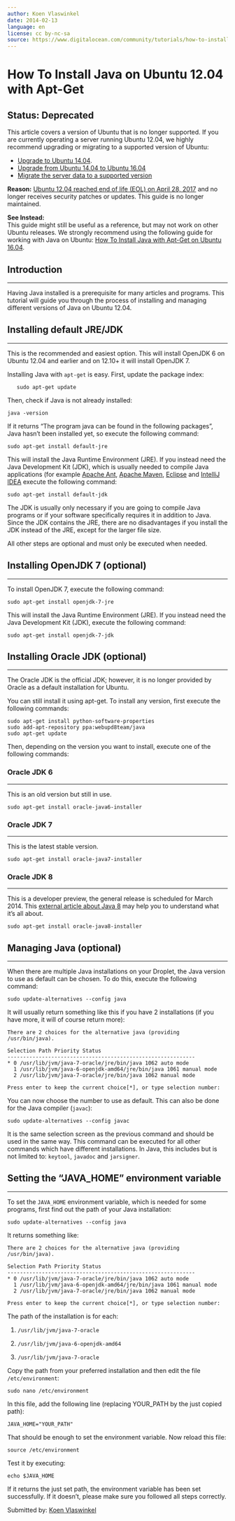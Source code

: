 ```yaml
---
author: Koen Vlaswinkel
date: 2014-02-13
language: en
license: cc by-nc-sa
source: https://www.digitalocean.com/community/tutorials/how-to-install-java-on-ubuntu-12-04-with-apt-get
---
```


# How To Install Java on Ubuntu 12.04 with Apt-Get

## **Status:** Deprecated

This article covers a version of Ubuntu that is no longer supported. If you are currently operating a server running Ubuntu 12.04, we highly recommend upgrading or migrating to a supported version of Ubuntu:

- [Upgrade to Ubuntu 14.04](how-to-upgrade-ubuntu-12-04-lts-to-ubuntu-14-04-lts).
- [Upgrade from Ubuntu 14.04 to Ubuntu 16.04](how-to-upgrade-to-ubuntu-16-04-lts)
- [Migrate the server data to a supported version](how-to-migrate-linux-servers-part-1-system-preparation)

**Reason:** [Ubuntu 12.04 reached end of life (EOL) on April 28, 2017](https://lists.ubuntu.com/archives/ubuntu-announce/2017-March/000218.html) and no longer receives security patches or updates. This guide is no longer maintained.

**See Instead:**  
This guide might still be useful as a reference, but may not work on other Ubuntu releases. We strongly recommend using the following guide for working with Java on Ubuntu: [How To Install Java with Apt-Get on Ubuntu 16.04](how-to-install-java-with-apt-get-on-ubuntu-16-04).

## Introduction

* * *

Having Java installed is a prerequisite for many articles and programs. This tutorial will guide you through the process of installing and managing different versions of Java on Ubuntu 12.04.

## Installing default JRE/JDK

* * *

This is the recommended and easiest option. This will install OpenJDK 6 on Ubuntu 12.04 and earlier and on 12.10+ it will install OpenJDK 7.

Installing Java with `apt-get` is easy. First, update the package index:

       sudo apt-get update

Then, check if Java is not already installed:

    java -version

If it returns “The program java can be found in the following packages”, Java hasn’t been installed yet, so execute the following command:

    sudo apt-get install default-jre

This will install the Java Runtime Environment (JRE). If you instead need the Java Development Kit (JDK), which is usually needed to compile Java applications (for example [Apache Ant](http://ant.apache.org/), [Apache Maven](http://maven.apache.org/), [Eclipse](https://www.eclipse.org/) and [IntelliJ IDEA](http://www.jetbrains.com/idea/,%20etc.) execute the following command:

    sudo apt-get install default-jdk

The JDK is usually only necessary if you are going to compile Java programs or if your software specifically requires it in addition to Java. Since the JDK contains the JRE, there are no disadvantages if you install the JDK instead of the JRE, except for the larger file size.

All other steps are optional and must only be executed when needed.

## Installing OpenJDK 7 (optional)

* * *

To install OpenJDK 7, execute the following command:

    sudo apt-get install openjdk-7-jre 

This will install the Java Runtime Environment (JRE). If you instead need the Java Development Kit (JDK), execute the following command:

    sudo apt-get install openjdk-7-jdk

## Installing Oracle JDK (optional)

* * *

The Oracle JDK is the official JDK; however, it is no longer provided by Oracle as a default installation for Ubuntu.

You can still install it using apt-get. To install any version, first execute the following commands:

    sudo apt-get install python-software-properties
    sudo add-apt-repository ppa:webupd8team/java
    sudo apt-get update

Then, depending on the version you want to install, execute one of the following commands:

### Oracle JDK 6

* * *

This is an old version but still in use.

    sudo apt-get install oracle-java6-installer

### Oracle JDK 7

* * *

This is the latest stable version.

    sudo apt-get install oracle-java7-installer

### Oracle JDK 8

* * *

This is a developer preview, the general release is scheduled for March 2014. This [external article about Java 8](http://www.techempower.com/blog/2013/03/26/everything-about-java-8/) may help you to understand what it’s all about.

    sudo apt-get install oracle-java8-installer

## Managing Java (optional)

* * *

When there are multiple Java installations on your Droplet, the Java version to use as default can be chosen. To do this, execute the following command:

    sudo update-alternatives --config java

It will usually return something like this if you have 2 installations (if you have more, it will of course return more):

    There are 2 choices for the alternative java (providing /usr/bin/java).
    
    Selection Path Priority Status
    ------------------------------------------------------------
    * 0 /usr/lib/jvm/java-7-oracle/jre/bin/java 1062 auto mode
      1 /usr/lib/jvm/java-6-openjdk-amd64/jre/bin/java 1061 manual mode
      2 /usr/lib/jvm/java-7-oracle/jre/bin/java 1062 manual mode
    
    Press enter to keep the current choice[*], or type selection number:

You can now choose the number to use as default. This can also be done for the Java compiler (`javac`):

    sudo update-alternatives --config javac

It is the same selection screen as the previous command and should be used in the same way. This command can be executed for all other commands which have different installations. In Java, this includes but is not limited to: `keytool`, `javadoc` and `jarsigner`.

## Setting the “JAVA\_HOME” environment variable

* * *

To set the `JAVA_HOME` environment variable, which is needed for some programs, first find out the path of your Java installation:

    sudo update-alternatives --config java

It returns something like:

    There are 2 choices for the alternative java (providing /usr/bin/java).
    
    Selection Path Priority Status
    ------------------------------------------------------------
    * 0 /usr/lib/jvm/java-7-oracle/jre/bin/java 1062 auto mode
      1 /usr/lib/jvm/java-6-openjdk-amd64/jre/bin/java 1061 manual mode
      2 /usr/lib/jvm/java-7-oracle/jre/bin/java 1062 manual mode
    
    Press enter to keep the current choice[*], or type selection number:

The path of the installation is for each:

1. `/usr/lib/jvm/java-7-oracle`

2. `/usr/lib/jvm/java-6-openjdk-amd64`

3. `/usr/lib/jvm/java-7-oracle`

Copy the path from your preferred installation and then edit the file `/etc/environment`:

    sudo nano /etc/environment

In this file, add the following line (replacing YOUR\_PATH by the just copied path):

    JAVA_HOME="YOUR_PATH"

That should be enough to set the environment variable. Now reload this file:

    source /etc/environment

Test it by executing:

    echo $JAVA_HOME

If it returns the just set path, the environment variable has been set successfully. If it doesn’t, please make sure you followed all steps correctly.

Submitted by: [Koen Vlaswinkel](http://koenv.com)
